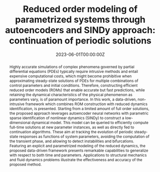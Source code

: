 ---
title: "Reduced order modeling of parametrized systems through autoencoders and SINDy approach: continuation of periodic solutions"
authors:
- Paolo Conti
- Giorgio Gobat
- admin
- Andrea Manzoni
- Attilio Frangi
#author_notes:
#- "Equal contribution"
#- "Equal contribution"
date: "2023-06-01T00:00:00Z"
doi: "https://doi.org/10.1016/j.cma.2023.116072"

# Schedule page publish date (NOT publication's date).
publishDate: "2023-09-06T00:00:00Z"

# Publication type.
# Legend: 0 = Uncategorized; 1 = Conference paper; 2 = Journal article;
# 3 = Preprint / Working Paper; 4 = Report; 5 = Book; 6 = Book section;
# 7 = Thesis; 8 = Patent
publication_types: ["2"]

# Publication name and optional abbreviated publication name.
publication: "Computer Methods in Applied Mechanics and Engineering, 411, 116072"
publication_short: ""

abstract: Highly accurate simulations of complex phenomena governed by partial differential equations (PDEs) typically require intrusive methods and entail expensive computational costs, which might become prohibitive when approximating steady-state solutions of PDEs for multiple combinations of control parameters and initial conditions. Therefore, constructing efficient reduced order models (ROMs) that enable accurate but fast predictions, while retaining the dynamical characteristics of the physical phenomenon as parameters vary, is of paramount importance. In this work, a data-driven, non-intrusive framework which combines ROM construction with reduced dynamics identification, is presented. Starting from a limited amount of full order solutions, the proposed approach leverages autoencoder neural networks with parametric sparse identification of nonlinear dynamics (SINDy) to construct a low-dimensional dynamical model. This model can be queried to efficiently compute full-time solutions at new parameter instances, as well as directly fed to continuation algorithms. These aim at tracking the evolution of periodic steady-state responses as functions of system parameters, avoiding the computation of the transient phase, and allowing to detect instabilities and bifurcations. Featuring an explicit and parametrized modeling of the reduced dynamics, the proposed data-driven framework presents remarkable capabilities to generalize with respect to both time and parameters. Applications to structural mechanics and fluid dynamics problems illustrate the effectiveness and accuracy of the proposed method.

# Summary. An optional shortened abstract.
#summary: Lorem ipsum dolor sit amet, consectetur adipiscing elit. Duis posuere tellus ac convallis placerat. Proin tincidunt magna sed ex sollicitudin condimentum.

tags: []
featured: false

# links:
# - name: ""
#   url: ""
url_pdf: https://www.sciencedirect.com/science/article/pii/S0045782523001962?via%3Dihub
url_code: ''
url_dataset: ''
url_poster: ''
url_project: ''
url_slides: ''
url_source: ''
url_video: ''

# Featured image
# To use, add an image named `featured.jpg/png` to your page's folder. 
image:
  caption: ''
  focal_point: ""
  preview_only: false

# Associated Projects (optional).
#   Associate this publication with one or more of your projects.
#   Simply enter your project's folder or file name without extension.
#   E.g. `internal-project` references `content/project/internal-project/index.md`.
#   Otherwise, set `projects: []`.
projects: []

# Slides (optional).
#   Associate this publication with Markdown slides.
#   Simply enter your slide deck's filename without extension.
#   E.g. `slides: "example"` references `content/slides/example/index.md`.
#   Otherwise, set `slides: ""`.
slides: []
---